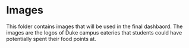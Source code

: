 # Images

This folder contains images that will be used in the final dashbaord. The images
are the logos of Duke campus eateries that students could have potentially spent
their food points at.